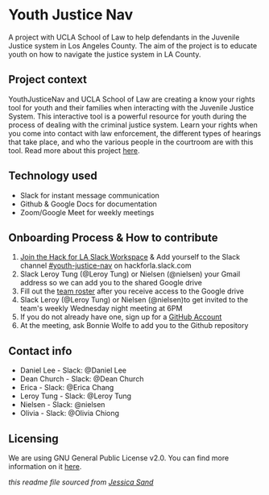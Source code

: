 # Youth Justice Nav

A project with UCLA School of Law to help defendants in the Juvenile Justice system in Los Angeles County. The aim of the project is to educate youth on how to navigate the justice system in LA County. 

## Project context

YouthJusticeNav and UCLA School of Law are creating a know your rights tool for youth and their families when interacting with the Juvenile Justice System.  This interactive tool is a powerful resource for youth during the process of dealing with the criminal justice system. Learn your rights when you come into contact with law enforcement, the different types of hearings that take place, and who the various people in the courtroom are with this tool. Read more about this project [here](https://docs.google.com/document/d/1NKcYSoGW2SNUrf-_osyBS9HKK7oUH7c8oQIgb5o8n2U/edit).

## Technology used

- Slack for instant message communication
- Github & Google Docs for documentation
- Zoom/Google Meet for weekly meetings 

## Onboarding Process & How to contribute

1. [Join the Hack for LA Slack Workspace](https://hackforla.org/slack) & Add yourself to the Slack channel [#youth-justice-nav](https://hackforla.slack.com/archives/C01J94D6GAC) on hackforla.slack.com
2. Slack Leroy Tung (@Leroy Tung) or Nielsen (@nielsen) your Gmail address so we can add you to the shared Google drive
3. Fill out the [team roster](https://docs.google.com/spreadsheets/d/14NiIUGaRhz34E_cTtWU-B9kFGaHt-1nSlghzhtDqbbE/edit?usp=drive_web&ouid=105806038518241181042) after you receive access to the Google drive
4. Slack Leroy (@Leroy Tung) or Nielsen (@nielsen)to get invited to the team's weekly Wednesday night meeting at 6PM
5. If you do not already have one, sign up for a [GitHub Account](https://github.com/)
6. At the meeting, ask Bonnie Wolfe to add you to the Github repository 

## Contact info

- Daniel Lee - Slack: @Daniel Lee
- Dean Church - Slack: @Dean Church 
- Erica - Slack: @Erica Chang
- Leroy Tung - Slack: @Leroy Tung
- Nielsen - Slack: @nielsen
- Olivia - Slack: @Olivia Chiong


## Licensing

We are using GNU General Public License v2.0. You can find more information on it [here](https://github.com/hackforla/YouthJusticeNav/blob/main/LICENSE).  

*this readme file sourced from [Jessica Sand](http://jessicasand.com/other-stuff/just-enough-docs/)*
